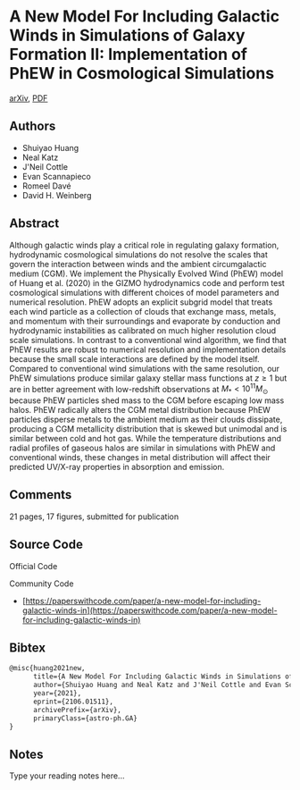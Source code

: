 
# A New Model For Including Galactic Winds in Simulations of Galaxy Formation II: Implementation of PhEW in Cosmological Simulations

[arXiv](https://arxiv.org/abs/2106.01511), [PDF](https://arxiv.org/pdf/2106.01511.pdf)

## Authors

- Shuiyao Huang
- Neal Katz
- J'Neil Cottle
- Evan Scannapieco
- Romeel Davé
- David H. Weinberg

## Abstract

Although galactic winds play a critical role in regulating galaxy formation, hydrodynamic cosmological simulations do not resolve the scales that govern the interaction between winds and the ambient circumgalactic medium (CGM). We implement the Physically Evolved Wind (PhEW) model of Huang et al. (2020) in the GIZMO hydrodynamics code and perform test cosmological simulations with different choices of model parameters and numerical resolution. PhEW adopts an explicit subgrid model that treats each wind particle as a collection of clouds that exchange mass, metals, and momentum with their surroundings and evaporate by conduction and hydrodynamic instabilities as calibrated on much higher resolution cloud scale simulations. In contrast to a conventional wind algorithm, we find that PhEW results are robust to numerical resolution and implementation details because the small scale interactions are defined by the model itself. Compared to conventional wind simulations with the same resolution, our PhEW simulations produce similar galaxy stellar mass functions at $z\geq 1$ but are in better agreement with low-redshift observations at $M_* < 10^{11}M_\odot$ because PhEW particles shed mass to the CGM before escaping low mass halos. PhEW radically alters the CGM metal distribution because PhEW particles disperse metals to the ambient medium as their clouds dissipate, producing a CGM metallicity distribution that is skewed but unimodal and is similar between cold and hot gas. While the temperature distributions and radial profiles of gaseous halos are similar in simulations with PhEW and conventional winds, these changes in metal distribution will affect their predicted UV/X-ray properties in absorption and emission.

## Comments

21 pages, 17 figures, submitted for publication

## Source Code

Official Code



Community Code

- [https://paperswithcode.com/paper/a-new-model-for-including-galactic-winds-in](https://paperswithcode.com/paper/a-new-model-for-including-galactic-winds-in)

## Bibtex

```tex
@misc{huang2021new,
      title={A New Model For Including Galactic Winds in Simulations of Galaxy Formation II: Implementation of PhEW in Cosmological Simulations}, 
      author={Shuiyao Huang and Neal Katz and J'Neil Cottle and Evan Scannapieco and Romeel Davé and David H. Weinberg},
      year={2021},
      eprint={2106.01511},
      archivePrefix={arXiv},
      primaryClass={astro-ph.GA}
}
```

## Notes

Type your reading notes here...

